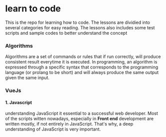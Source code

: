 # learn to code

This is the repo for learning how to code. The lessons are dividied into several categories for easy reading. The lessons also includes some test scripts and sample codes to better understand the concept

### Algorithms
Algorithms are a set of commands or rules that if run correctly, will produce consistent result everytime it is executed.
In programming, an algorithm is expressed through a specific syntax that corresponds to the programming language (or prolang to be short) and will always produce the same output given the same input.

### VueJs

#### 1. Javascript
understanding JavaScript it essential to a successful web developer. Most of the scripts witten nowadays, especially in **Front end** development are written mostly, if not entirely in JavaScript. That's why, a deep understanding of JavaScript is very important.